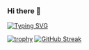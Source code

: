 ### Hi there 👋
[![Typing SVG](https://readme-typing-svg.herokuapp.com?font=Brush+Script+MT&size=35&color=FFFFFE&background=9181FFB3&center=true&lines=Welcome+to+my+GitHub+Portfolio++%E2%99%AA(%EF%BD%A5%CF%89%EF%BD%A5)%EF%BE%89;Thank+you)](https://git.io/typing-svg)
<!--
**yej002/yej002** is a ✨ _special_ ✨ repository because its `README.md` (this file) appears on your GitHub profile.

Here are some ideas to get you started:

- 🔭 I’m currently working on ...
- 🌱 I’m currently learning ...
- 👯 I’m looking to collaborate on ...
- 🤔 I’m looking for help with ...
- 💬 Ask me about ...
- 📫 How to reach me: ...
- 😄 Pronouns: ...
- ⚡ Fun fact: ...
-->
[![trophy](https://github-profile-trophy.vercel.app/?username=yej002)](https://github.com/ryo-ma/github-profile-trophy)
[![GitHub Streak](https://github-readme-streak-stats.herokuapp.com/?user=yej002)](https://git.io/streak-stats)
